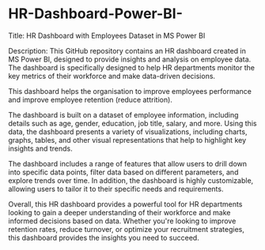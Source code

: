 # HR-Dashboard-Power-BI-
Title: HR Dashboard with Employees Dataset in MS Power BI

Description:
This GitHub repository contains an HR dashboard created in MS Power BI, designed to provide insights and analysis on employee data. The dashboard is specifically designed to help HR departments monitor the key metrics of their workforce and make data-driven decisions.

This dashboard helps the organisation to improve employees performance and improve employee retention (reduce attrition). 

The dashboard is built on a dataset of employee information, including details such as age, gender, education, job title, salary, and more. Using this data, the dashboard presents a variety of visualizations, including charts, graphs, tables, and other visual representations that help to highlight key insights and trends.

The dashboard includes a range of features that allow users to drill down into specific data points, filter data based on different parameters, and explore trends over time. In addition, the dashboard is highly customizable, allowing users to tailor it to their specific needs and requirements.

Overall, this HR dashboard provides a powerful tool for HR departments looking to gain a deeper understanding of their workforce and make informed decisions based on data. Whether you're looking to improve retention rates, reduce turnover, or optimize your recruitment strategies, this dashboard provides the insights you need to succeed.
